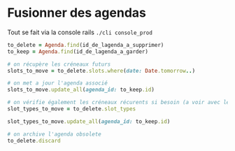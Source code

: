 # Fusionner des agendas

Tout se fait via la console rails
`./cli console_prod`

```ruby
to_delete = Agenda.find(id_de_lagenda_a_supprimer)
to_keep = Agenda.find(id_de_lagenda_a_garder)

# on récupère les créneaux futurs
slots_to_move = to_delete.slots.where(date: Date.tomorrow..)

# on met a jour l'agenda associé
slots_to_move.update_all(agenda_id: to_keep.id)

# on vérifie également les créneaux récurents si besoin (a voir avec le support)
slot_types_to_move = to_delete.slot_types

slot_types_to_move.update_all(agenda_id: to_keep.id)

# on archive l'agenda obsolete
to_delete.discard
```